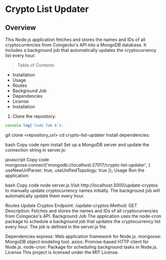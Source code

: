 # Crypto List Updater
## Overview
This Node.js application fetches and stores the names and IDs of all cryptocurrencies from Coingecko's API into a MongoDB database. It includes a background job that automatically updates the cryptocurrency list every hour.

>Table of Contents
- Installation
- Usage
- Routes
- Background Job
- Dependencies
- License
- Installation

1. Clone the repository:

```javascript 
console.log('Code Tab A');
```

git clone <repository_url>
cd crypto-list-updater
Install dependencies:

bash
Copy code
npm install
Set up a MongoDB server and update the connection string in server.js:

javascript
Copy code
mongoose.connect('mongodb://localhost:27017/crypto-list-updater', { useNewUrlParser: true, useUnifiedTopology: true });
Usage
Run the application:

bash
Copy code
node server.js
Visit http://localhost:3000/update-cryptos to manually update cryptocurrency names initially. The background job will automatically update them every hour.

Routes
Update Cryptos
Endpoint: /update-cryptos
Method: GET
Description: Fetches and stores the names and IDs of all cryptocurrencies from Coingecko's API.
Background Job
The application uses the node-cron package to schedule a background job that updates the cryptocurrency list every hour. The job is defined in the server.js file.

Dependencies
express: Web application framework for Node.js.
mongoose: MongoDB object modeling tool.
axios: Promise-based HTTP client for Node.js.
node-cron: Package for scheduling background tasks in Node.js.
License
This project is licensed under the MIT License.

